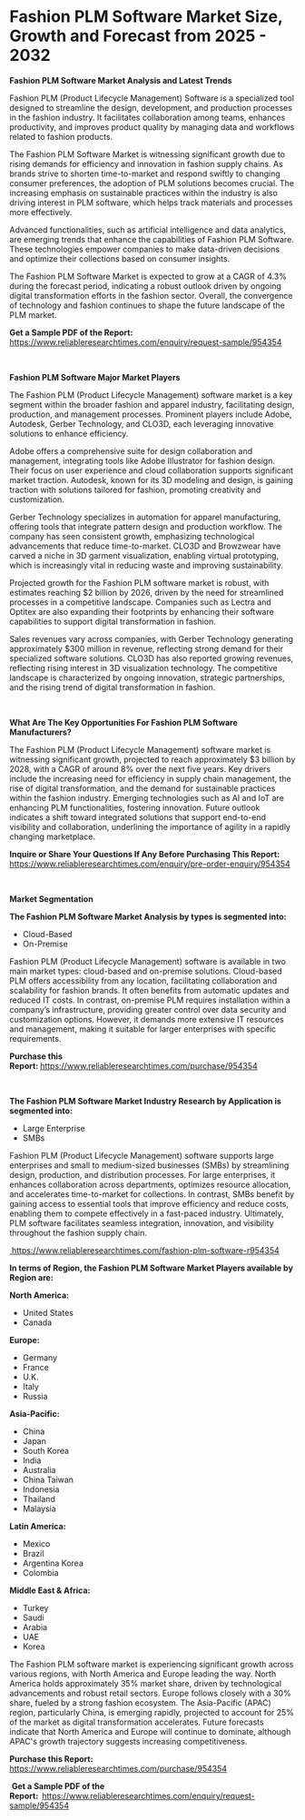 <p><h1>Fashion PLM Software Market Size, Growth and Forecast from 2025 - 2032</h1></p><p><strong>Fashion PLM Software Market Analysis and Latest Trends</strong></p>
<p><p>Fashion PLM (Product Lifecycle Management) Software is a specialized tool designed to streamline the design, development, and production processes in the fashion industry. It facilitates collaboration among teams, enhances productivity, and improves product quality by managing data and workflows related to fashion products. </p><p>The Fashion PLM Software Market is witnessing significant growth due to rising demands for efficiency and innovation in fashion supply chains. As brands strive to shorten time-to-market and respond swiftly to changing consumer preferences, the adoption of PLM solutions becomes crucial. The increasing emphasis on sustainable practices within the industry is also driving interest in PLM software, which helps track materials and processes more effectively.</p><p>Advanced functionalities, such as artificial intelligence and data analytics, are emerging trends that enhance the capabilities of Fashion PLM Software. These technologies empower companies to make data-driven decisions and optimize their collections based on consumer insights.</p><p>The Fashion PLM Software Market is expected to grow at a CAGR of 4.3% during the forecast period, indicating a robust outlook driven by ongoing digital transformation efforts in the fashion sector. Overall, the convergence of technology and fashion continues to shape the future landscape of the PLM market.</p></p>
<p><strong>Get a Sample PDF of the Report:&nbsp;</strong> <a href="https://www.reliableresearchtimes.com/enquiry/request-sample/954354?utm_campaign=3738&utm_medium=2&utm_source=Github&utm_content=ia&utm_term=18042025&utm_id=fashion-plm-software">https://www.reliableresearchtimes.com/enquiry/request-sample/954354</a></p>
<p>&nbsp;</p>
<p><strong>Fashion PLM Software Major Market Players</strong></p>
<p><p>The Fashion PLM (Product Lifecycle Management) software market is a key segment within the broader fashion and apparel industry, facilitating design, production, and management processes. Prominent players include Adobe, Autodesk, Gerber Technology, and CLO3D, each leveraging innovative solutions to enhance efficiency.</p><p>Adobe offers a comprehensive suite for design collaboration and management, integrating tools like Adobe Illustrator for fashion design. Their focus on user experience and cloud collaboration supports significant market traction. Autodesk, known for its 3D modeling and design, is gaining traction with solutions tailored for fashion, promoting creativity and customization.</p><p>Gerber Technology specializes in automation for apparel manufacturing, offering tools that integrate pattern design and production workflow. The company has seen consistent growth, emphasizing technological advancements that reduce time-to-market. CLO3D and Browzwear have carved a niche in 3D garment visualization, enabling virtual prototyping, which is increasingly vital in reducing waste and improving sustainability. </p><p>Projected growth for the Fashion PLM software market is robust, with estimates reaching $2 billion by 2026, driven by the need for streamlined processes in a competitive landscape. Companies such as Lectra and Optitex are also expanding their footprints by enhancing their software capabilities to support digital transformation in fashion.</p><p>Sales revenues vary across companies, with Gerber Technology generating approximately $300 million in revenue, reflecting strong demand for their specialized software solutions. CLO3D has also reported growing revenues, reflecting rising interest in 3D visualization technology. The competitive landscape is characterized by ongoing innovation, strategic partnerships, and the rising trend of digital transformation in fashion.</p></p>
<p>&nbsp;</p>
<p><strong>What Are The Key Opportunities For Fashion PLM Software Manufacturers?</strong></p>
<p><p>The Fashion PLM (Product Lifecycle Management) software market is witnessing significant growth, projected to reach approximately $3 billion by 2028, with a CAGR of around 8% over the next five years. Key drivers include the increasing need for efficiency in supply chain management, the rise of digital transformation, and the demand for sustainable practices within the fashion industry. Emerging technologies such as AI and IoT are enhancing PLM functionalities, fostering innovation. Future outlook indicates a shift toward integrated solutions that support end-to-end visibility and collaboration, underlining the importance of agility in a rapidly changing marketplace.</p></p>
<p><strong>Inquire or Share Your Questions If Any Before Purchasing This Report:</strong> <a href="https://www.reliableresearchtimes.com/enquiry/pre-order-enquiry/954354?utm_campaign=3738&utm_medium=2&utm_source=Github&utm_content=ia&utm_term=18042025&utm_id=fashion-plm-software">https://www.reliableresearchtimes.com/enquiry/pre-order-enquiry/954354</a></p>
<p>&nbsp;</p>
<p><strong>Market Segmentation</strong></p>
<p><strong>The Fashion PLM Software Market Analysis by types is segmented into:</strong></p>
<p><ul><li>Cloud-Based</li><li>On-Premise</li></ul></p>
<p><p>Fashion PLM (Product Lifecycle Management) software is available in two main market types: cloud-based and on-premise solutions. Cloud-based PLM offers accessibility from any location, facilitating collaboration and scalability for fashion brands. It often benefits from automatic updates and reduced IT costs. In contrast, on-premise PLM requires installation within a company’s infrastructure, providing greater control over data security and customization options. However, it demands more extensive IT resources and management, making it suitable for larger enterprises with specific requirements.</p></p>
<p><strong>Purchase this Report:&nbsp;</strong><a href="https://www.reliableresearchtimes.com/purchase/954354?utm_campaign=3738&utm_medium=2&utm_source=Github&utm_content=ia&utm_term=18042025&utm_id=fashion-plm-software">https://www.reliableresearchtimes.com/purchase/954354</a></p>
<p>&nbsp;</p>
<p><strong>The Fashion PLM Software Market Industry Research by Application is segmented into:</strong></p>
<p><ul><li>Large Enterprise</li><li>SMBs</li></ul></p>
<p><p>Fashion PLM (Product Lifecycle Management) software supports large enterprises and small to medium-sized businesses (SMBs) by streamlining design, production, and distribution processes. For large enterprises, it enhances collaboration across departments, optimizes resource allocation, and accelerates time-to-market for collections. In contrast, SMBs benefit by gaining access to essential tools that improve efficiency and reduce costs, enabling them to compete effectively in a fast-paced industry. Ultimately, PLM software facilitates seamless integration, innovation, and visibility throughout the fashion supply chain.</p></p>
<p><a href="https://www.reliableresearchtimes.com/fashion-plm-software-r954354?utm_campaign=3738&utm_medium=2&utm_source=Github&utm_content=ia&utm_term=18042025&utm_id=fashion-plm-software">&nbsp;https://www.reliableresearchtimes.com/fashion-plm-software-r954354</a></p>
<p><strong>In terms of Region, the Fashion PLM Software Market Players available by Region are:</strong></p>
<p>
    <p> <strong> North America: </strong>
        <ul>
            <li>United States</li>
            <li>Canada</li>
        </ul>
        </p> 
    <p> <strong> Europe: </strong>
        <ul>
            <li>Germany</li>
            <li>France</li>
            <li>U.K.</li>
            <li>Italy</li>
            <li>Russia</li>
        </ul>
        </p> 
    <p> <strong> Asia-Pacific: </strong>
        <ul>
            <li>China</li>
            <li>Japan</li>
            <li>South Korea</li>
            <li>India</li>
            <li>Australia</li>
            <li>China Taiwan</li>
            <li>Indonesia</li>
            <li>Thailand</li>
            <li>Malaysia</li>
        </ul>
        </p> 
    <p> <strong> Latin America: </strong>
        <ul>
            <li>Mexico</li>
            <li>Brazil</li>
            <li>Argentina Korea</li>
            <li>Colombia</li>
        </ul>
        </p> 
    <p> <strong> Middle East & Africa: </strong>
        <ul>
            <li>Turkey</li>
            <li>Saudi</li>
            <li>Arabia</li>
            <li>UAE</li>
            <li>Korea</li>
        </ul>
    </p>
    </p>
<p><p>The Fashion PLM software market is experiencing significant growth across various regions, with North America and Europe leading the way. North America holds approximately 35% market share, driven by technological advancements and robust retail sectors. Europe follows closely with a 30% share, fueled by a strong fashion ecosystem. The Asia-Pacific (APAC) region, particularly China, is emerging rapidly, projected to account for 25% of the market as digital transformation accelerates. Future forecasts indicate that North America and Europe will continue to dominate, although APAC's growth trajectory suggests increasing competitiveness.</p></p>
<p><strong>Purchase this Report: </strong><a href="https://www.reliableresearchtimes.com/purchase/954354?utm_campaign=3738&utm_medium=2&utm_source=Github&utm_content=ia&utm_term=18042025&utm_id=fashion-plm-software">https://www.reliableresearchtimes.com/purchase/954354</a></p>
<p>&nbsp;<strong>Get a Sample PDF of the Report:&nbsp;&nbsp;</strong><a href="https://www.reliableresearchtimes.com/enquiry/request-sample/954354?utm_campaign=3738&utm_medium=2&utm_source=Github&utm_content=ia&utm_term=18042025&utm_id=fashion-plm-software">https://www.reliableresearchtimes.com/enquiry/request-sample/954354</a></p>
<p><strong></strong></p>
<p><p></p><p></p><p></p></p>